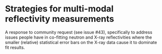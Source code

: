 # Strategies for multi-modal reflectivity measurements

A response to community request (see issue #43), specifically to address issues people have in co-fitting neutron and X-ray reflectivities 
where the smaller (relative) statistical error bars on the X-ray data cause it to dominate fit results.

